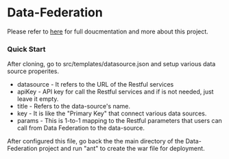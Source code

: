 Data-Federation
===============


Please refer to [here](https://github.com/pshken/data-federation/blob/master/About%20Data%20Federation%20Engine.pdf) for full doucmentation and more about this project.

### Quick Start

After cloning, go to src/templates/datasource.json and setup various data source properites. 

* datasource - It refers to the URL of the Restful services
* apiKey - API key for call the Restful services and if is not needed, just leave it empty.
* title - Refers to the data-source's name.
* key - It is like the "Primary Key" that connect various data sources.
* params - This is 1-to-1 mapping to the Restful parameters that users can call from Data Federation to the data-source.

After configured this file, go back the the main directory of the Data-Federation project and run "ant" to create the war file for deployment.


